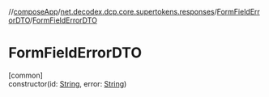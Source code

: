 //[composeApp](../../../index.md)/[net.decodex.dcp.core.supertokens.responses](../index.md)/[FormFieldErrorDTO](index.md)/[FormFieldErrorDTO](-form-field-error-d-t-o.md)

# FormFieldErrorDTO

[common]\
constructor(id: [String](https://kotlinlang.org/api/latest/jvm/stdlib/kotlin/-string/index.html), error: [String](https://kotlinlang.org/api/latest/jvm/stdlib/kotlin/-string/index.html))
